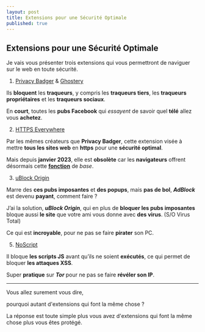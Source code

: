 ```yaml
---
layout: post
title: Extensions pour une Sécurité Optimale
published: true
---
```


## Extensions pour une Sécurité Optimale

Je vais vous présenter trois extensions qui vous permettront de naviguer sur le web en toute sécurité.

1. [Privacy Badger] & [Ghostery]

Ils **bloquent** les **traqueurs**, y compris les **traqueurs tiers**, les **traqueurs propriétaires** et les **traqueurs sociaux**. 

En **court**, toutes les **pubs Facebook** qui *essayent* de savoir quel **télé** allez vous **achetez**.

2. [HTTPS Everywhere]

Par les mêmes créateurs que **Privacy Badger**, cette extension visée à mettre **tous les sites web** en **https** pour une **sécurité optimal**.

Mais depuis **janvier 2023**, elle est **obsolète** car les **navigateurs** offrent désormais cette **[fonction]** de *base*.

3. [uBlock Origin]

Marre des **ces pubs imposantes** et **des popups**, mais **pas de bol**, ***AdBlock*** est devenu **payant**, comment faire ?

J’ai la solution, ***uBlock Origin***, qui en plus de **bloquer les pubs imposantes** bloque aussi **le site** que votre ami vous donne avec **des virus**. (S/O Virus Total)  

Ce qui est **incroyable**, pour ne pas se faire **pirater** son PC.

5. [NoScript]

Il bloque **les scripts JS** avant qu’ils ne soient **exécutés**, ce qui permet de bloquer **les attaques XSS**.

Super **pratique** sur ***Tor*** pour ne pas se faire **révéler son IP**.

---

Vous allez surement vous dire, 

pourquoi autant d'extensions qui font la même chose ?

La réponse est toute simple plus vous avez d'extensions qui font la même chose plus vous êtes protégé.

[Privacy Badger]: https://privacybadger.org/fr/
[HTTPS Everywhere]: https://www.eff.org/https-everywhere
[fonction]: https://www.eff.org/https-everywhere/set-https-default-your-browser
[uBlock Origin]: https://ublockorigin.com/fr
[Ghostery]: https://www.ghostery.com/
[NoScript]: https://noscript.net/
